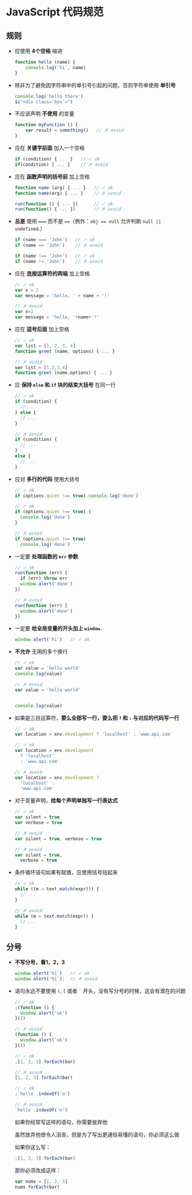 # JavaScript 代码规范

## 规则

 - 应使用 **4个空格** 缩进
 
    ```js
    function hello (name) {
        console.log('hi', name)
    }
    ```
 
 - 除非为了避免因字符串中的单引号引起的问题，否则字符串使用 **单引号** 
 
    ```js
    console.log('hello there')
    $("<div class='box'>")
    ```
    
 - 不应该声明 **不使用** 的变量
 
    ```js
    function myFunction () {
        var result = something()   // ✗ avoid
    }
    ```
    
 -  应在 **关键字前面** 加入一个空格
 
    ```js
    if (condition) { ... }   // ✓ ok
    if(condition) { ... }    // ✗ avoid
    ```
    
 - 应在 **函数声明的括号前** 加上空格

    ```js
    function name (arg) { ... }   // ✓ ok
    function name(arg) { ... }    // ✗ avoid

    run(function () { ... })      // ✓ ok
    run(function() { ... })       // ✗ avoid
    ```
    
 - **总是** 使用 `===` 而不是 `==`（例外：`obj == null` 允许判断 `null || undefined`.）

    ```js
    if (name === 'John')   // ✓ ok
    if (name == 'John')    // ✗ avoid
    
    if (name !== 'John')   // ✓ ok
    if (name != 'John')    // ✗ avoid
    ```
    
 - 应在 **连接运算符的两端** 加上空格
 
    ```js
    // ✓ ok
    var x = 2
    var message = 'hello, ' + name + '!'

    // ✗ avoid
    var x=2
    var message = 'hello, '+name+'!'
    ```
    
 - 应在 **逗号后面** 加上空格
 
    ```js
    // ✓ ok
    var list = [1, 2, 3, 4]
    function greet (name, options) { ... }

    // ✗ avoid
    var list = [1,2,3,4]
    function greet (name,options) { ... }
    ```
    
 - 应 **保持 `else` 和 `if` 块的结束大括号** 在同一行
 
    ```js
    // ✓ ok
    if (condition) {
      // ...
    } else {
      // ...
    }

    // ✗ avoid
    if (condition) {
      // ...
    }
    else {
      // ...
    }
    ```
    
 - 应对 **多行的代码** 使用大括号

    ```js
    // ✓ ok
    if (options.quiet !== true) console.log('done')

    // ✓ ok
    if (options.quiet !== true) {
      console.log('done')
    }

    // ✗ avoid
    if (options.quiet !== true)
      console.log('done')
    ```

 - 一定要 **处理函数的 `err` 参数** 

    ```js
    // ✓ ok
    run(function (err) {
      if (err) throw err
      window.alert('done')
    })

    // ✗ avoid
    run(function (err) {
      window.alert('done')
    })
    ```
    
 - 一定要 **给全局变量的开头加上 `window.`**

    ```js
    window.alert('hi')   // ✓ ok
    ```
    
 - **不允许** 无用的多个换行

    ```js
    // ✓ ok
    var value = 'hello world'
    console.log(value)

    // ✗ avoid
    var value = 'hello world'


    console.log(value)
    ```
    
 - 如果是三目运算符，**要么全部写一行，要么把 `?` 和 `:` 与对应的代码写一行**

    ```js
    // ✓ ok
    var location = env.development ? 'localhost' : 'www.api.com'

    // ✓ ok
    var location = env.development
      ? 'localhost'
      : 'www.api.com'

    // ✗ avoid
    var location = env.development ?
      'localhost' :
      'www.api.com'
    ```
 
 - 对于变量声明，**给每个声明单独写一行表达式**

    ```js
    // ✓ ok
    var silent = true
    var verbose = true

    // ✗ avoid
    var silent = true, verbose = true
    
    // ✗ avoid
    var silent = true,
      verbose = true
    ```
    
 - 条件循环语句如果有赋值，应使用括号括起来

    ```js
    // ✓ ok
    while ((m = text.match(expr))) {
      // ...
    }

    // ✗ avoid
    while (m = text.match(expr)) {
      // ...
    }
    ```

## 分号

 - **不写分号，看1，2，3**    

    ```js
    window.alert('hi')   // ✓ ok
    window.alert('hi');  // ✗ avoid
    ```
 
 - 语句永远不要使用 `(`, `[` 或者 `` ` `` 开头，没有写分号的时候，这会有潜在的问题

    ```js
    // ✓ ok
    ;(function () {
      window.alert('ok')
    }())

    // ✗ avoid
    (function () {
      window.alert('ok')
    }())
    ```

	```js
    // ✓ ok
    ;[1, 2, 3].forEach(bar)

    // ✗ avoid
    [1, 2, 3].forEach(bar)
    ```
    
    ```js
    // ✓ ok
    ;`hello`.indexOf('o')

    // ✗ avoid
    `hello`.indexOf('o')
    ```

    如果你经常写这样的语句，你需要放弃他
    
    虽然放弃他很令人沮丧，但是为了写出更通俗易懂的语句，你必须这么做
    
    如果你这么写：
    
    ```js
    ;[1, 2, 3].forEach(bar)
    ```
    
    那你必须改成这样：
    
    ```js
    var nums = [1, 2, 3]
    nums.forEach(bar)
    ```
